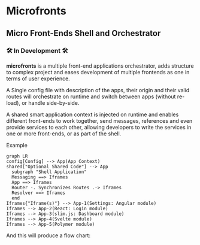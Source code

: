 # Microfronts
## Micro Front-Ends Shell and Orchestrator
### 🛠️ In Development 🛠️

**microfronts** is a multiple front-end applications orchestrator, adds structure to complex project and eases development of multiple frontends as one in terms of user experience.

A Single config file with description of the apps, their origin and their valid routes will orchestrate on runtime and switch between apps (without re-load), or handle side-by-side.

A shared smart application context is injected on runtime and enables different front-ends to work together, send messages, references and even provide services to each other, allowing developers to write the services in one or more front-ends, or as part of the shell.

Example

```mermaid
graph LR
config[Config] --> App(App Context)
shared["Optional Shared Code"] --> App
  subgraph "Shell Application"
  Messaging ==> Iframes
  App ==> Iframes
  Router -. Synchronizes Routes .-> Iframes
  Resolver ==> Iframes
  end
Iframes{"Iframe(s)"} --> App-1(Settings: Angular module)
Iframes --> App-2(React: Login module)
Iframes --> App-3(slim.js: Dashboard module)
Iframes --> App-4(Svelte module)
Iframes --> App-5(Polymer module)
```

And this will produce a flow chart:

```mermaid



